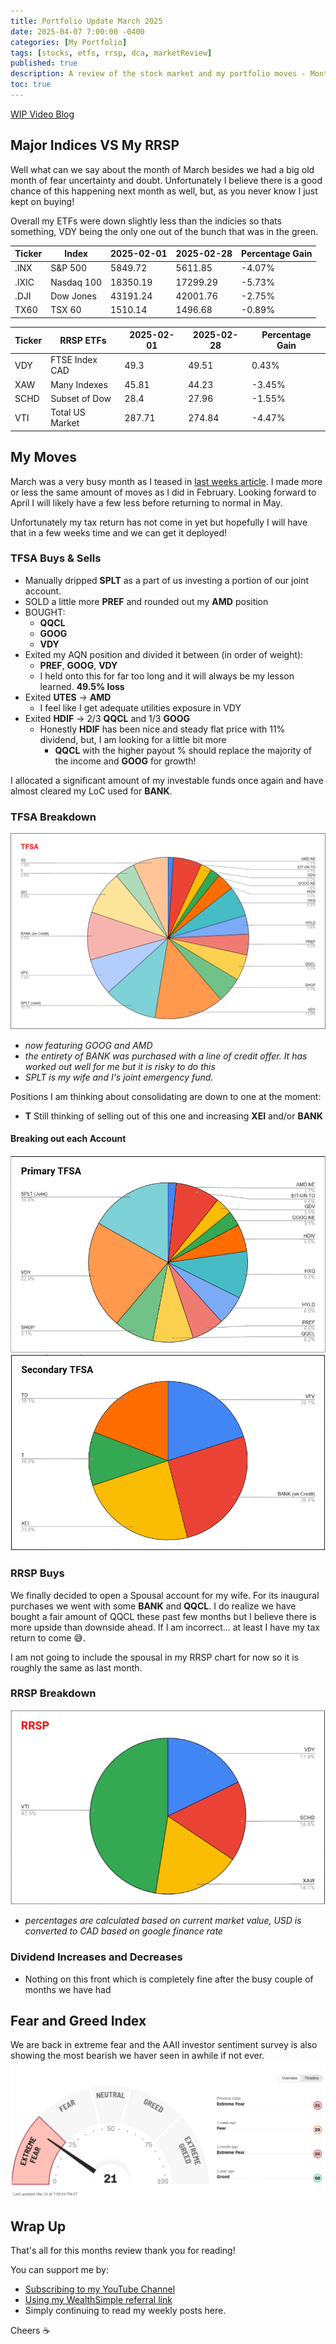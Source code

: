 ```yaml
---
title: Portfolio Update March 2025
date: 2025-04-07 7:00:00 -0400
categories: [My Portfolio]
tags: [stocks, etfs, rrsp, dca, marketReview]
published: true
description: A review of the stock market and my portfolio moves - Month 7
toc: true
---
```


[WIP Video Blog]()

## Major Indices VS My RRSP

Well what can we say about the month of March besides we had a big old month of fear uncertainty and doubt. Unfortunately I believe there is a good chance of this happening next month as well, but, as you never know I just kept on buying!

Overall my ETFs were down slightly less than the indicies so thats something, VDY being the only one out of the bunch that was in the green.

  | **Ticker** | **Index**  | **2025-02-01** | **2025-02-28** | **Percentage Gain** |
  | ---------- | ---------- | -------------- | -------------- | ------------------- |
  | .INX       | S&P 500    | 5849.72        | 5611.85        | -4.07%              |
  | .IXIC      | Nasdaq 100 | 18350.19       | 17299.29       | -5.73%              |
  | .DJI       | Dow Jones  | 43191.24       | 42001.76       | -2.75%              |
  | TX60       | TSX 60     | 1510.14        | 1496.68        | -0.89%              |

  | **Ticker** | **RRSP ETFs**   | **2025-02-01** | **2025-02-28** | **Percentage Gain** |
  | ---------- | --------------- | -------------- | -------------- | ------------------- |
  | VDY        | FTSE Index CAD  | 49.3           | 49.51          | 0.43%               |
  | XAW        | Many Indexes    | 45.81          | 44.23          | -3.45%              |
  | SCHD       | Subset of Dow   | 28.4           | 27.96          | -1.55%              |
  | VTI        | Total US Market | 287.71         | 274.84         | -4.47%              |

## My Moves
March was a very busy month as I teased in [last weeks article](/posts/why-am-i-buying-google-and-amd). I made more or less the same amount of moves as I did in February. Looking forward to April I will likely have a few less before returning to normal in May.

Unfortunately my tax return has not come in yet but hopefully I will have that in a few weeks time and we can get it deployed!

### TFSA Buys & Sells
  - Manually dripped **SPLT** as a part of us investing a portion of our joint account.
  - SOLD a little more **PREF** and rounded out my **AMD** position
  - BOUGHT:
    - **QQCL**
    - **GOOG**
    - **VDY**
  - Exited my AQN position and divided it between (in order of weight):
    - **PREF**, **GOOG**, **VDY**
    - I held onto this for far too long and it will always be my lesson learned. **49.5% loss**
  - Exited **UTES** -> **AMD**
    - I feel like I get adequate utilities exposure in VDY
  - Exited **HDIF** -> 2/3 **QQCL** and 1/3 **GOOG**
    - Honestly **HDIF** has been nice and steady flat price with 11% dividend, but, I am looking for a little bit more
      - **QQCL** with the higher payout % should replace the majority of the income and **GOOG** for growth!

I allocated a significant amount of my investable funds once again and have almost cleared my LoC used for **BANK**.

### TFSA Breakdown
![image](/assets/2025/2025-04-07-tfsa.PNG)
  - *now featuring GOOG and AMD*
  - *the entirety of BANK was purchased with a line of credit offer. It has worked out well for me but it is risky to do this*
  - *SPLT is my wife and I's joint emergency fund.*

Positions I am thinking about consolidating are down to one at the moment:
  - **T** Still thinking of selling out of this one and increasing **XEI** and/or **BANK**

#### Breaking out each Account
![image](/assets/2025/2025-04-07-primary-tfsa.PNG)
![image](/assets/2025/2025-04-07-secondary-tfsa.PNG)

### RRSP Buys

We finally decided to open a Spousal account for my wife. For its inaugural purchases we went with some **BANK** and **QQCL**. I do realize we have bought a fair amount of QQCL these past few months but I believe there is more upside than downside ahead. If I am incorrect... at least I have my tax return to come 😅.

I am not going to include the spousal in my RRSP chart for now so it is roughly the same as last month.

### RRSP Breakdown
![image](/assets/2025/2025-04-07-rrsp.PNG)
- *percentages are calculated based on current market value, USD is converted to CAD based on google finance rate*

### Dividend Increases and Decreases
- Nothing on this front which is completely fine after the busy couple of months we have had

## Fear and Greed Index
We are back in extreme fear and the AAII investor sentiment survey is also showing the most bearish we haver seen in awhile if not ever. 
![image](/assets/2025/2025-04-07-fear-and-greed.PNG)
## Wrap Up

That's all for this months review thank you for reading!

You can support me by:
- [Subscribing to my YouTube Channel](https://www.youtube.com/@FinancialFreedomAnOdyssey?sub_confirmation=1)
- [Using my WealthSimple referral link](https://my.wealthsimple.com/app/public/trade-referral-signup?code=VUGTXQ)
- Simply continuing to read my weekly posts here.

Cheers ☕